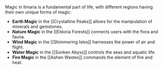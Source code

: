 Magic in Ilmaria is a fundamental part of life, with different regions having their own unique forms of magic:

- **Earth Magic** in the [[Crystalline Peaks]] allows for the manipulation of minerals and gemstones.
- **Nature Magic** in the [[Eldoria Forests]] connects users with the flora and fauna.
- **Wind Magic** in the [[Shimmering Isles]] harnesses the power of air and flight.
- **Water Magic** in the [[Sunken Abyss]] controls the seas and aquatic life.
- **Fire Magic** in the [[Ashen Wastes]] commands the element of fire and heat.
